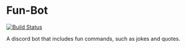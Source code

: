 # Fun-Bot
[![Build Status](https://travis-ci.org/Suboptimal-Guild/Fun-Bot.svg?branch=develop)](https://travis-ci.org/Suboptimal-Guild/Fun-Bot)

A discord bot that includes fun commands, such as jokes and quotes.
